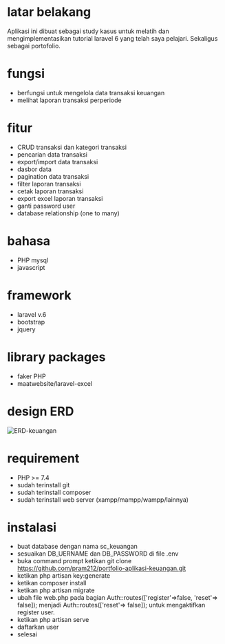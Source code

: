 # latar belakang
Aplikasi ini dibuat sebagai study kasus untuk melatih dan mengimplementasikan tutorial laravel 6 yang telah saya pelajari. Sekaligus sebagai portofolio.

# fungsi
- berfungsi untuk mengelola data transaksi keuangan
- melihat laporan transaksi perperiode

# fitur
- CRUD transaksi dan kategori transaksi
- pencarian data transaksi
- export/import data transaksi
- dasbor data
- pagination data transaksi
- filter laporan transaksi
- cetak laporan transaksi
- export excel laporan transaksi
- ganti password user
- database relationship (one to many)

# bahasa 
- PHP mysql
- javascript

# framework
- laravel v.6
- bootstrap
- jquery

# library packages
- faker PHP
- maatwebsite/laravel-excel

# design ERD
![ERD-keuangan](https://user-images.githubusercontent.com/75150113/127984571-d35d77c0-6ae7-4a0a-8d0d-d0ab9e5b8014.png)

# requirement
- PHP >= 7.4
- sudah terinstall git
- sudah terinstall composer
- sudah terinstall web server (xampp/mampp/wampp/lainnya)

# instalasi
- buat database dengan nama sc_keuangan
- sesuaikan DB_UERNAME dan DB_PASSWORD di file .env
- buka command prompt ketikan git clone https://github.com/pram212/portfolio-aplikasi-keuangan.git
- ketikan php artisan key:generate
- ketikan composer install
- ketikan php artisan migrate
- ubah file web.php pada bagian Auth::routes(['register'=>false, 'reset'=> false]); menjadi Auth::routes(['reset'=> false]); untuk mengaktifkan register user.
- ketikan php artisan serve
- daftarkan user
- selesai

